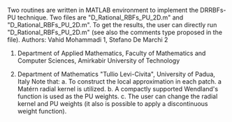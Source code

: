 Two routines are written in MATLAB environment to implement the DRRBFs-PU technique. 
Two files are "D_Rational_RBFs_PU_2D.m" and "D_Rational_RBFs_PU_2D.m". 
To get the results, the user can directly run "D_Rational_RBFs_PU_2D.m" (see also the comments type proposed in the file).
Authors: Vahid Mohammadi 1, Stefano De Marchi 2

1. Department of Applied Mathematics,
  Faculty of Mathematics and Computer Sciences, 
  Amirkabir University of Technology

2. Department of Mathematics "Tullio Levi-Civita",
   University of Padua, Italy
   Note that:
a. To construct the local approximation in each patch. a Matérn radial kernel is utilized.
b. A compactly supported Wendland's function is used as the PU weights.
c. The user can change the radial kernel and PU weights (it also is possible to apply a discontinuous weight function).
